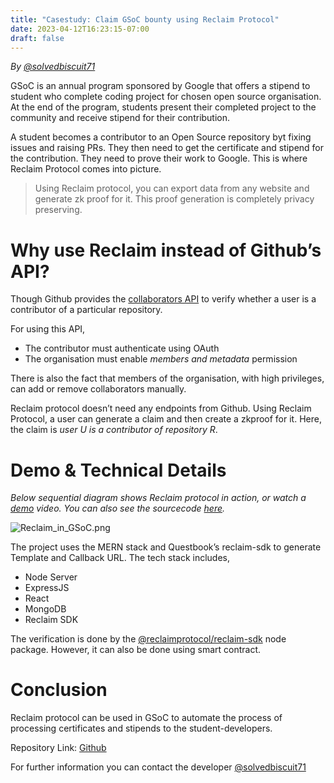 ```yaml
---
title: "Casestudy: Claim GSoC bounty using Reclaim Protocol"
date: 2023-04-12T16:23:15-07:00
draft: false
---
```

_By [@solvedbiscuit71](https://twitter.com/@solvedbiscuit71)_

GSoC is an annual program sponsored by Google that offers a stipend to student who complete coding project for chosen open source organisation. At the end of the program, students present their completed project to the community and receive stipend for their contribution.

A student becomes a contributor to an Open Source repository byt fixing issues and raising PRs. They then need to get the certificate and stipend for the contribution. They need to prove their work to Google. This is where Reclaim Protocol comes into picture.

> Using Reclaim protocol, you can export data from any website and generate zk proof for it. This proof generation is completely privacy preserving.


# Why use Reclaim instead of Github’s API?
Though Github provides the [collaborators API](https://docs.github.com/en/rest/collaborators/collaborators?apiVersion=2022-11-28) to verify whether a user is a contributor of a particular repository.

For using this API,
- The contributor must authenticate using OAuth
- The organisation must enable _members and metadata_ permission

There is also the fact that members of the organisation, with high privileges, can add or remove collaborators manually.


Reclaim protocol doesn’t need any endpoints from Github. Using Reclaim Protocol, a user can generate a claim and then create a zkproof for it. Here, the claim is _user U is a contributor of repository R_.

# Demo & Technical Details

*Below sequential diagram shows Reclaim protocol in action, or watch a [demo](/videos/usecase-gsoc-demo.mp4) video. You can also see the sourcecode [here](https://github.com/solvedbiscuit71/reclaim-gsoc).*

![Reclaim_in_GSoC.png](/images/usecase-gsoc-seq.png)

The project uses the MERN stack and Questbook’s reclaim-sdk to generate Template and Callback URL. The tech stack includes,

- Node Server
- ExpressJS
- React
- MongoDB
- Reclaim SDK

The verification is done by the [@reclaimprotocol/reclaim-sdk](https://www.npmjs.com/package/@reclaimprotocol/reclaim-sdk) node package. However, it can also be done using smart contract.

# Conclusion

Reclaim protocol can be used in GSoC to automate the process of processing certificates and stipends to the student-developers.

Repository Link: [Github](https://github.com/solvedbiscuit71/reclaim-gsoc)

For further information you can contact the developer [@solvedbiscuit71](https://twitter.com/solvedbiscuit71)

